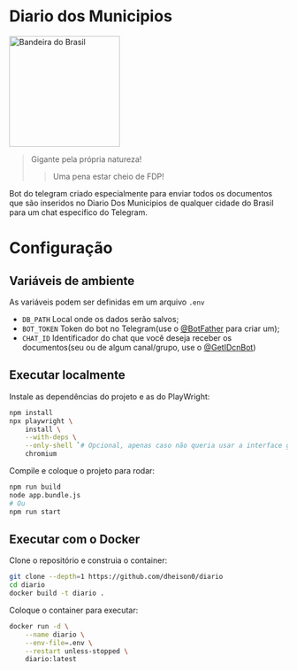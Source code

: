 # Diario dos Municipios

<img alt="Bandeira do Brasil" width="200" src="https://upload.wikimedia.org/wikipedia/commons/0/05/Flag_of_Brazil.svg" />

> Gigante pela própria natureza!</summary>
>> Uma pena estar cheio de FDP!

Bot do telegram criado especialmente para enviar todos os documentos que são inseridos no Diario Dos Municipios de qualquer cidade do Brasil para um chat especifico do Telegram.

# Configuração

## Variáveis de ambiente

As variáveis podem ser definidas em um arquivo `.env`

- `DB_PATH` Local onde os dados serão salvos;
- `BOT_TOKEN` Token do bot no Telegram(use o [@BotFather](https://t.me/BotFather) para criar um);
- `CHAT_ID` Identificador do chat que você deseja receber os documentos(seu ou de algum canal/grupo, use o [@GetIDcnBot](https://t.me/GetIDcnBot))


## Executar localmente

Instale as dependências do projeto e as do PlayWright:

```bash
npm install
npx playwright \
    install \
    --with-deps \
    --only-shell `# Opcional, apenas caso não queria usar a interface gráfica`
    chromium
```

Compile e coloque o projeto para rodar:

```bash
npm run build
node app.bundle.js
# Ou
npm run start
```

## Executar com o Docker

Clone o repositório e construia o container:

```bash
git clone --depth=1 https://github.com/dheison0/diario
cd diario
docker build -t diario .
```

Coloque o container para executar:

```bash
docker run -d \
    --name diario \
    --env-file=.env \
    --restart unless-stopped \
    diario:latest
```
